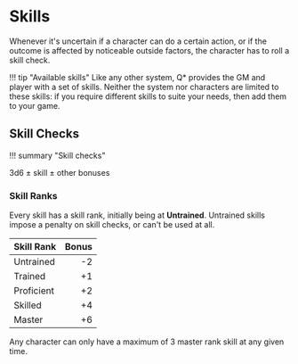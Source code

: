 # Skills

Whenever it's uncertain if a character can do a certain action, or if the
outcome is affected by noticeable outside factors, the character has to roll a
skill check.

!!! tip "Available skills"
    Like any other system, Q* provides the GM and player with a set of skills.
    Neither the system nor characters are limited to these skills: if you
    require different skills to suite your needs, then add them to your game.

## Skill Checks

!!! summary "Skill checks"
    <div class="formula formula-top formula-bottom">
    <span data-bracket-bottom="base">3d6</span> ±
    <span data-bracket-top="bonus">skill</span> ±
    <span data-bracket-bottom="Circumstance">other bonuses</span>
    </div>

### Skill Ranks

Every skill has a skill rank, initially being at **Untrained**. Untrained skills
impose a penalty on skill checks, or can't be used at all.

| Skill Rank | Bonus |
|------------|------:|
| Untrained  |    -2 |
| Trained    |    +1 |
| Proficient |    +2 |
| Skilled    |    +4 |
| Master     |    +6 |

Any character can only have a maximum of 3 master rank skill at any given time.
